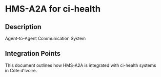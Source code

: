 # HMS-A2A for ci-health

## Description

Agent-to-Agent Communication System

## Integration Points

This document outlines how HMS-A2A is integrated with ci-health systems in Côte d'Ivoire.
